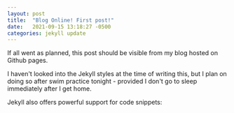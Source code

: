 ```yaml
---
layout: post
title:  "Blog Online! First post!"
date:   2021-09-15 13:18:27 -0500
categories: jekyll update
---
```

If all went as planned, this post should be visible from my blog hosted on Github pages.

I haven't looked into the Jekyll styles at the time of writing this,
but I plan on doing so after swim practice tonight - provided I don't go to sleep immediately after I get home.

Jekyll also offers powerful support for code snippets:
